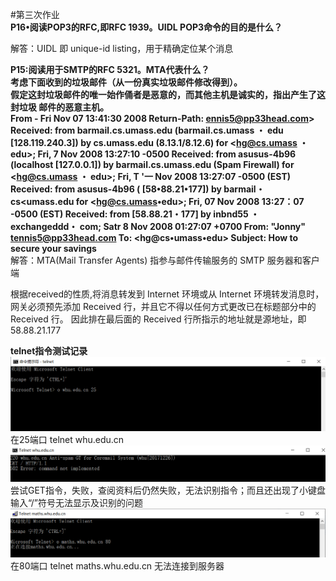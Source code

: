 #第三次作业	
**P16•阅读POP3的RFC,即RFC 1939。UIDL POP3命令的目的是什么？**
	
解答：UIDL 即 unique-id listing，用于精确定位某个消息	
	
**P15:阅读用于SMTP的RFC 5321。MTA代表什么？  
考虑下面收到的垃圾邮件（从一份真实垃圾邮件修改得到）。  
假定这封垃圾邮件的唯一始作俑者是恶意的，而其他主机是诚实的，指出产生了这封垃圾 邮件的恶意主机。   
From - Fri Nov 07 13:41:30 2008 Return-Path: ennis5@pp33head.com> Received: from barmail.cs.umass.edu (barmail.cs.umass ・ edu [128.119.240.3]) by cs.umass.edu (8.13.1/8.12.6) for <hg@cs.umass ・edu>; Fri, 7 Nov 2008 13:27:10 -0500 Received: from asusus-4b96 (localhost [127.0.0.1]) by barmail.cs.umass.edu (Spam Firewall) for <hg@cs.umass ・ edu>; Fri, T '一 Nov 2008 13:27:07 -0500 (EST) Received: from asusus-4b96 ( [58•88.21•177]) by barmail・ cs<umass.edu for <hg@cs.umass•edu>; Fri, 07 Nov 2008 13:27：07 -0500 (EST) Received: from [58.88.21・177] by inbnd55 ・exchangeddd・ com; Satr 8 Nov 2008 01:27:07 +0700 From: "Jonny" <tennis5@pp33head.com> To: <hg@cs•umass•edu> Subject: How to secure your savings**  
解答：MTA(Mail Transfer Agents) 指参与邮件传输服务的 SMTP 服务器和客户端

根据received的性质,将消息转发到 Internet 环境或从 Internet 环境转发消息时，网关必须预先添加 Received 行，并且它不得以任何方式更改已在标题部分中的 Received 行。
因此排在最后面的 Received 行所指示的地址就是源地址，即58.88.21.177  

**telnet指令测试记录**  
![截图1](Telnet1.png)  
在25端口 telnet whu.edu.cn  
![截图2](Telnet3.png)  
尝试GET指令，失败，查阅资料后仍然失败，无法识别指令；而且还出现了小键盘输入“/”符号无法显示及识别的问题
![截图3](telnet4.png)
在80端口 telnet maths.whu.edu.cn 无法连接到服务器
